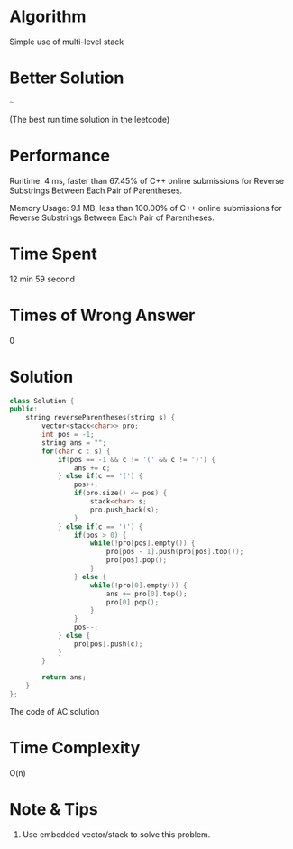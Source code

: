 # Algorithm

Simple use of multi-level stack

# Better Solution

```c++
~
```

(The best run time solution in the leetcode)

# Performance

Runtime: 4 ms, faster than 67.45% of C++ online submissions for Reverse Substrings Between Each Pair of Parentheses.

Memory Usage: 9.1 MB, less than 100.00% of C++ online submissions for Reverse Substrings Between Each Pair of Parentheses.

# Time Spent

12 min 59 second

# Times of Wrong Answer

0

# Solution

```c++
class Solution {
public:
    string reverseParentheses(string s) {
        vector<stack<char>> pro;
        int pos = -1;
        string ans = "";
        for(char c : s) {
            if(pos == -1 && c != '(' && c != ')') {
                ans += c;
            } else if(c == '(') {
                pos++;
                if(pro.size() <= pos) {
                    stack<char> s;
                    pro.push_back(s);
                }
            } else if(c == ')') {
                if(pos > 0) {
                    while(!pro[pos].empty()) {
                        pro[pos - 1].push(pro[pos].top());
                        pro[pos].pop();
                    }
                } else {
                    while(!pro[0].empty()) {
                        ans += pro[0].top();
                        pro[0].pop();
                    }
                }
                pos--;
            } else {
                pro[pos].push(c);
            }
        }
        
        return ans;
    }
};
```

The code of AC solution

# Time Complexity

O(n)

# Note & Tips

1. Use embedded vector/stack to solve this problem.